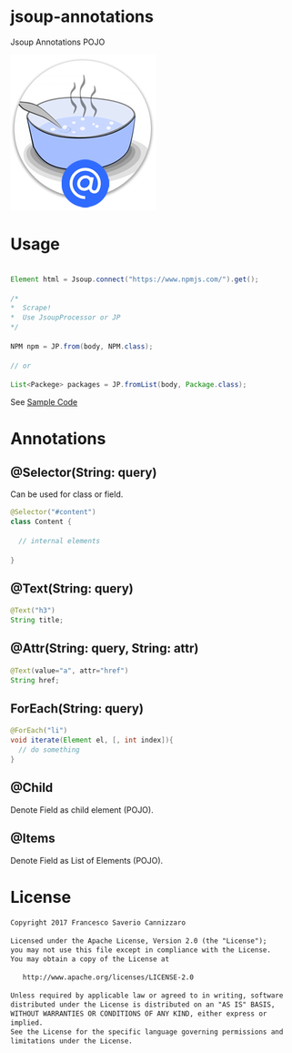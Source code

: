 # jsoup-annotations
Jsoup Annotations POJO

![](/icon.png)

# Usage

```java

Element html = Jsoup.connect("https://www.npmjs.com/").get();

/*
*  Scrape!
*  Use JsoupProcessor or JP
*/

NPM npm = JP.from(body, NPM.class);

// or

List<Packege> packages = JP.fromList(body, Package.class);

```

See [Sample Code]()

# Annotations

## @Selector(String: query)
Can be used for class or field.

```java
@Selector("#content")
class Content {
  
  // internal elements

}
```

## @Text(String: query)
```java
@Text("h3")
String title;
```

## @Attr(String: query, String: attr)
```java
@Text(value="a", attr="href")
String href;
```

## ForEach(String: query)
```java
@ForEach("li")
void iterate(Element el, [, int index]){
  // do something
}
```

## @Child
Denote Field as child element (POJO).

## @Items
Denote Field as List of Elements (POJO).

# License
```
Copyright 2017 Francesco Saverio Cannizzaro

Licensed under the Apache License, Version 2.0 (the "License");
you may not use this file except in compliance with the License.
You may obtain a copy of the License at

   http://www.apache.org/licenses/LICENSE-2.0

Unless required by applicable law or agreed to in writing, software
distributed under the License is distributed on an "AS IS" BASIS,
WITHOUT WARRANTIES OR CONDITIONS OF ANY KIND, either express or implied.
See the License for the specific language governing permissions and
limitations under the License.
```
